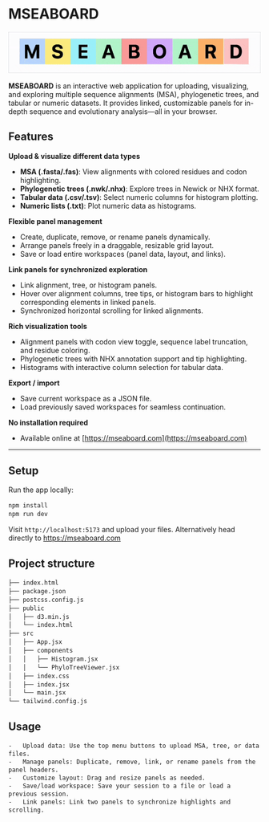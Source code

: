 # MSEABOARD

<img src="./animatedtitle.gif"/>

**MSEABOARD** is an interactive web application for uploading, visualizing, and exploring multiple sequence alignments (MSA), phylogenetic trees, and tabular or numeric datasets. It provides linked, customizable panels for in-depth sequence and evolutionary analysis—all in your browser.

## Features

 **Upload & visualize different data types**
- **MSA (.fasta/.fas)**: View alignments with colored residues and codon highlighting.
- **Phylogenetic trees (.nwk/.nhx)**: Explore trees in Newick or NHX format.
- **Tabular data (.csv/.tsv)**: Select numeric columns for histogram plotting.
- **Numeric lists (.txt)**: Plot numeric data as histograms.

 **Flexible panel management**
- Create, duplicate, remove, or rename panels dynamically.
- Arrange panels freely in a draggable, resizable grid layout.
- Save or load entire workspaces (panel data, layout, and links).

 **Link panels for synchronized exploration**
- Link alignment, tree, or histogram panels.
- Hover over alignment columns, tree tips, or histogram bars to highlight corresponding elements in linked panels.
- Synchronized horizontal scrolling for linked alignments.

 **Rich visualization tools**
- Alignment panels with codon view toggle, sequence label truncation, and residue coloring.
- Phylogenetic trees with NHX annotation support and tip highlighting.
- Histograms with interactive column selection for tabular data.

 **Export / import**
- Save current workspace as a JSON file.
- Load previously saved workspaces for seamless continuation.

 **No installation required**
- Available online at [https://mseaboard.com](https://mseaboard.com)

---

## Setup

Run the app locally:

```bash
npm install
npm run dev
```

Visit `http://localhost:5173` and upload your files. Alternatively head directly to https://mseaboard.com

## Project structure

```bash
├── index.html
├── package.json
├── postcss.config.js
├── public
│   ├── d3.min.js
│   └── index.html
├── src
│   ├── App.jsx
│   ├── components
│   │   ├── Histogram.jsx
│   │   └── PhyloTreeViewer.jsx
│   ├── index.css
│   ├── index.jsx
│   └── main.jsx
└── tailwind.config.js
```

## Usage
	-	Upload data: Use the top menu buttons to upload MSA, tree, or data files.
	-	Manage panels: Duplicate, remove, link, or rename panels from the panel headers.
	-	Customize layout: Drag and resize panels as needed.
	-	Save/load workspace: Save your session to a file or load a previous session.
	-	Link panels: Link two panels to synchronize highlights and scrolling.
